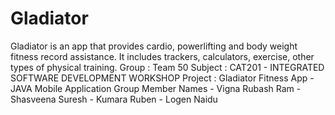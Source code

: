 # Gladiator
Gladiator is an app that provides cardio, powerlifting and body weight fitness record assistance. It includes trackers, calculators, exercise, other types of physical training.
Group : Team 50 
Subject : CAT201 - INTEGRATED SOFTWARE DEVELOPMENT WORKSHOP
Project : Gladiator Fitness App - JAVA Mobile Application 
Group Member Names - Vigna Rubash Ram 
                   - Shasveena Suresh 
                   - Kumara Ruben 
                   - Logen Naidu 
